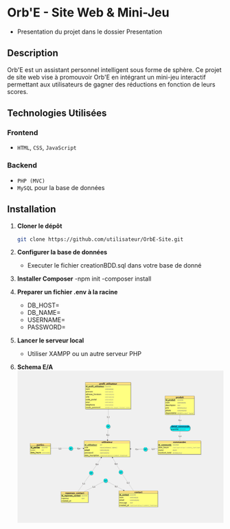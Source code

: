 # Orb'E - Site Web & Mini-Jeu
- Presentation du projet dans le dossier Presentation
  
## Description
Orb'E est un assistant personnel intelligent sous forme de sphère. Ce projet de site web vise à promouvoir Orb'E en intégrant un mini-jeu interactif permettant aux utilisateurs de gagner des réductions en fonction de leurs scores.


## Technologies Utilisées
### Frontend
- `HTML`, `CSS`, `JavaScript`
  
### Backend
- `PHP (MVC)`
- `MySQL` pour la base de données

## Installation
1. **Cloner le dépôt**
   ```bash
   git clone https://github.com/utilisateur/OrbE-Site.git
   ```
2. **Configurer la base de données**
   - Executer le fichier creationBDD.sql dans votre base de donné 
  

3. **Installer Composer**
   -npm init
   -composer install

4. **Preparer un fichier .env à la racine**
   - DB_HOST=
   - DB_NAME= 
   - USERNAME= 
   - PASSWORD=
   
5. **Lancer le serveur local**
   - Utiliser XAMPP ou un autre serveur PHP

6. **Schema E/A**
![schema E/A](./publique/images/divers/E_A_Orbe.jpg "E/A") 

